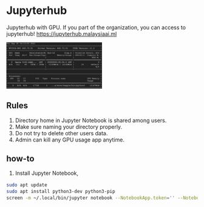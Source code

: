 # Jupyterhub
Jupyterhub with GPU. If you part of the organization, you can access to jupyterhub! https://jupyterhub.malaysiaai.ml

<img src="tesla.png" width="50%">

## Rules

1. Directory home in Jupyter Notebook is shared among users.
2. Make sure naming your directory properly.
3. Do not try to delete other users data.
4. Admin can kill any GPU usage app anytime.

## how-to

1. Install Jupyter Notebook,

```bash
sudo apt update
sudo apt install python3-dev python3-pip
screen -m ~/.local/bin/jupyter notebook --NotebookApp.token='' --NotebookApp.MappingKernelManager.cull_idle_timeout=600 --ip=0.0.0.0
```
